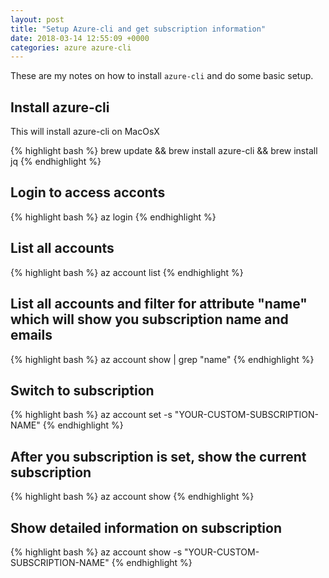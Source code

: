 ```yaml
---
layout: post
title: "Setup Azure-cli and get subscription information"
date: 2018-03-14 12:55:09 +0000
categories: azure azure-cli
---
```

These are my notes on how to install `azure-cli` and do some basic setup.

## Install azure-cli

This will install azure-cli on MacOsX

{% highlight bash %}
brew update && brew install azure-cli && brew install jq
{% endhighlight %}

## Login to access acconts

{% highlight bash %}
az login
{% endhighlight %}

## List all accounts

{% highlight bash %}
az account list
{% endhighlight %}

## List all accounts and filter for attribute "name" which will show you subscription name and emails

{% highlight bash %}
az account show | grep "name"
{% endhighlight %}

## Switch to subscription

{% highlight bash %}
az account set -s "YOUR-CUSTOM-SUBSCRIPTION-NAME"
{% endhighlight %}

## After you subscription is set, show the current subscription

{% highlight bash %}
az account show
{% endhighlight %}

## Show detailed information on subscription

{% highlight bash %}
az account show -s "YOUR-CUSTOM-SUBSCRIPTION-NAME"
{% endhighlight %}
